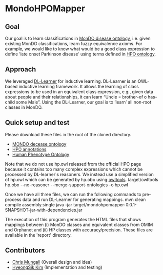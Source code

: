 # MondoHPOMapper

## Goal
Our goal is to learn classifications in [MonDO disease ontology](https://github.com/monarch-initiative/monarch-disease-ontology), i.e. given existing MonDO classifications, learn fuzzy equivalence axioms. For example, we would like to know what would be a good class expression to define 'late onset Parkinson disease' using terms defined in [HPO ontology](http://human-phenotype-ontology.github.io).

## Approach
We leveraged [DL-Learner](http://dl-learner.org) for inductive learning. DL-Learner is an OWL-based inductive learning framework. It allows the learning of class expressions to be used in an equivalent class expression, e.g., given data about people and their relationships, it can learn “Uncle = brother-of o has-child some Male”. Using the DL-Learner, our goal is to ‘learn’ all non-root classes in MonDO.

## Quick setup and test
Please download these files in the root of the cloned directory.

- [MONDO decease ontology](http://purl.obolibrary.org/obo/mondo/pre/mondo.owl)
- [HPO annotations](http://compbio.charite.de/jenkins/job/hpo.annotations/lastStableBuild/artifact/misc/phenotype_annotation.tab)
- [Human Phenotype Ontology](http://purl.obolibrary.org/obo/hp.obo)

Note that we do not use hp.owl released from the official HPO page because it contains too many complex expressions which cannot be processed by DL-learner's reasoners. We instead use a simplified version of hp.owl which can be generated by hp.obo using [owltools](https://github.com/owlcollab/owltools).
    target/owltools hp.obo --no-reasoner --merge-support-ontologies -o hp.owl
    
Once we have all three files, we can run the following commands to pre-process data and run DL-Learner for generating mappings.
    mvn clean compile assembly:single
    java -jar target/mondohpomapper-0.0.1-SNAPSHOT-jar-with-dependencies.jar 

The execution of this program generates the HTML files that shows mappings between (i) MonDO classes and equivalent classes from OMIM and Orphanet and (ii) HP classes with accuracy/precision. These files are available in the 'report' directory.

## Contributors
- [Chris Mungall](cjmungall@lbl.gov) (Overall design and idea)
- [HyeongSik Kim](HyeongSikKim@lbl.gov) (Implementation and testing)
























































































































